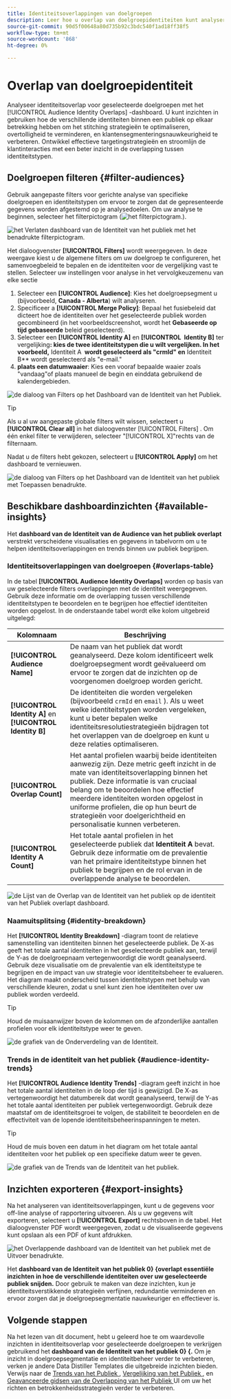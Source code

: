 ```yaml
---
title: Identiteitsoverlappingen van doelgroepen
description: Leer hoe u overlap van doelgroepidentiteiten kunt analyseren met het dashboard Doelgroepsidentiteiten overlapt. Filter doelgroepen, geef beleid voor samenvoegen op en controleer identiteitsrelaties om datagestuurde beslissingen te nemen.
source-git-commit: 90d5f00648a80d735b92c3bdc540f1ad18ff38f5
workflow-type: tm+mt
source-wordcount: '868'
ht-degree: 0%

---
```


# Overlap van doelgroepidentiteit

Analyseer identiteitsoverlap voor geselecteerde doelgroepen met het [!UICONTROL Audience Identity Overlaps] -dashboard. U kunt inzichten in gebruiken hoe de verschillende identiteiten binnen een publiek op elkaar betrekking hebben om het stitching strategieën te optimaliseren, overtolligheid te verminderen, en klantensegmenteringsnauwkeurigheid te verbeteren. Ontwikkel effectieve targetingstrategieën en stroomlijn de klantinteracties met een beter inzicht in de overlapping tussen identiteitstypen.

## Doelgroepen filteren {#filter-audiences}

Gebruik aangepaste filters voor gerichte analyse van specifieke doelgroepen en identiteitstypen om ervoor te zorgen dat de gepresenteerde gegevens worden afgestemd op je analysedoelen. Om uw analyse te beginnen, selecteer het filterpictogram (![ het filterpictogram.](../../../images/icons/filter-icon-white.png)).

![ het Verlaten dashboard van de Identiteit van het publiek met het benadrukte filterpictogram.](../../images/sql-insights-query-pro-mode/templates/audience-identity-overlaps-filter-icon.png)

Het dialoogvenster **[!UICONTROL Filters]** wordt weergegeven. In deze weergave kiest u de algemene filters om uw doelgroep te configureren, het samenvoegbeleid te bepalen en de identiteiten voor de vergelijking vast te stellen. Selecteer uw instellingen voor analyse in het vervolgkeuzemenu van elke sectie

1. Selecteer een **[!UICONTROL Audience]**: Kies het doelgroepsegment u (bijvoorbeeld, **Canada - Alberta**) wilt analyseren.
2. Specificeer a **[!UICONTROL Merge Policy]**: Bepaal het fusiebeleid dat dicteert hoe de identiteiten over het geselecteerde publiek worden gecombineerd (in het voorbeeldscreenshot, wordt het **Gebaseerde op tijd gebaseerde** beleid geselecteerd).
3. Selecteer een **[!UICONTROL Identity A]** en **[!UICONTROL &#x200B; Identity B]** ter vergelijking&#x200B;**: kies de twee identiteitstypen die u wilt vergelijken. In het voorbeeld, &#x200B;** Identiteit A **&#x200B; wordt geselecteerd als &quot;crmId&quot; en &#x200B;** Identiteit B** wordt geselecteerd als &quot;e-mail.&quot;
4. **plaats een datumwaaier**: Kies een vooraf bepaalde waaier zoals &quot;vandaag&quot;of plaats manueel de begin en einddata gebruikend de kalendergebieden.

![ de dialoog van Filters op het Dashboard van de Identiteit van het Publiek.](../../images/sql-insights-query-pro-mode/templates/audience-identity-overlaps-filters-dialog.png)

>[!TIP]
>
>Als u al uw aangepaste globale filters wilt wissen, selecteert u **[!UICONTROL Clear all]** in het dialoogvenster [!UICONTROL Filters] . Om één enkel filter te verwijderen, selecteer &quot;[!UICONTROL X]&quot;rechts van de filternaam.

Nadat u de filters hebt gekozen, selecteert u **[!UICONTROL Apply]** om het dashboard te vernieuwen.

![ de dialoog van Filters op het Dashboard van de Identiteit van het publiek met Toepassen benadrukte.](../../images/sql-insights-query-pro-mode/templates/audience-identity-overlaps-apply-filters.png)

## Beschikbare dashboardinzichten {#available-insights}

Het **dashboard van de Identiteit van de Audience van het publiek overlapt** verstrekt verscheidene visualisaties en gegevens in tabelvorm om u te helpen identiteitsoverlappingen en trends binnen uw publiek begrijpen.

### Identiteitsoverlappingen van doelgroepen {#overlaps-table}

In de tabel **[!UICONTROL Audience Identity Overlaps]** worden op basis van uw geselecteerde filters overlappingen met de identiteit weergegeven. Gebruik deze informatie om de overlapping tussen verschillende identiteitstypen te beoordelen en te begrijpen hoe effectief identiteiten worden opgelost. In de onderstaande tabel wordt elke kolom uitgebreid uitgelegd:

| Kolomnaam | Beschrijving |
|-----------------|-------------------------------|
| **[!UICONTROL Audience Name]** | De naam van het publiek dat wordt geanalyseerd. Deze kolom identificeert welk doelgroepsegment wordt geëvalueerd om ervoor te zorgen dat de inzichten op de voorgenomen doelgroep worden gericht. |
| **[!UICONTROL Identity A]** en **[!UICONTROL Identity B]** | De identiteiten die worden vergeleken (bijvoorbeeld `crmId` en `email` ). Als u weet welke identiteitstypen worden vergeleken, kunt u beter bepalen welke identiteitsresolutiestrategieën bijdragen tot het overlappen van de doelgroep en kunt u deze relaties optimaliseren. |
| **[!UICONTROL Overlap Count]** | Het aantal profielen waarbij beide identiteiten aanwezig zijn. Deze metric geeft inzicht in de mate van identiteitsoverlapping binnen het publiek. Deze informatie is van cruciaal belang om te beoordelen hoe effectief meerdere identiteiten worden opgelost in uniforme profielen, die op hun beurt de strategieën voor doelgerichtheid en personalisatie kunnen verbeteren. |
| **[!UICONTROL Identity A Count]** | Het totale aantal profielen in het geselecteerde publiek dat **Identiteit A** bevat. Gebruik deze informatie om de prevalentie van het primaire identiteitstype binnen het publiek te begrijpen en de rol ervan in de overlappende analyse te beoordelen. |

![ de Lijst van de Overlap van de Identiteit van het publiek op de identiteit van het Publiek overlapt dashboard.](../../images/sql-insights-query-pro-mode/templates/audience-identity-overlaps-chart.png)

### Naamuitsplitsing {#identity-breakdown}

Het **[!UICONTROL Identity Breakdown]** -diagram toont de relatieve samenstelling van identiteiten binnen het geselecteerde publiek. De X-as geeft het totale aantal identiteiten in het geselecteerde publiek aan, terwijl de Y-as de doelgroepnaam vertegenwoordigt die wordt geanalyseerd. Gebruik deze visualisatie om de prevalentie van elk identiteitstype te begrijpen en de impact van uw strategie voor identiteitsbeheer te evalueren. Het diagram maakt onderscheid tussen identiteitstypen met behulp van verschillende kleuren, zodat u snel kunt zien hoe identiteiten over uw publiek worden verdeeld.

>[!TIP]
>
>Houd de muisaanwijzer boven de kolommen om de afzonderlijke aantallen profielen voor elk identiteitstype weer te geven.

![ de grafiek van de Onderverdeling van de Identiteit.](../../images/sql-insights-query-pro-mode/templates/identity-breakdown-chart.png)

### Trends in de identiteit van het publiek {#audience-identity-trends}

Het **[!UICONTROL Audience Identity Trends]** -diagram geeft inzicht in hoe het totale aantal identiteiten in de loop der tijd is gewijzigd. De X-as vertegenwoordigt het datumbereik dat wordt geanalyseerd, terwijl de Y-as het totale aantal identiteiten per publiek vertegenwoordigt. Gebruik deze maatstaf om de identiteitsgroei te volgen, de stabiliteit te beoordelen en de effectiviteit van de lopende identiteitsbeheerinspanningen te meten.

>[!TIP]
>
>Houd de muis boven een datum in het diagram om het totale aantal identiteiten voor het publiek op een specifieke datum weer te geven.

![ de grafiek van de Trends van de Identiteit van het publiek.](../../images/sql-insights-query-pro-mode/templates/audience-identity-trends-chart.png)

## Inzichten exporteren {#export-insights}

Na het analyseren van identiteitsoverlappingen, kunt u de gegevens voor off-line analyse of rapportering uitvoeren. Als u uw gegevens wilt exporteren, selecteert u **[!UICONTROL Export]** rechtsboven in de tabel. Het dialoogvenster PDF wordt weergegeven, zodat u de visualiseerde gegevens kunt opslaan als een PDF of kunt afdrukken.

![ het Overlappende dashboard van de Identiteit van het publiek met de Uitvoer benadrukte.](../../images/sql-insights-query-pro-mode/templates/audience-identity-overlaps-export.png)

Het **dashboard van de Identiteit van het publiek 0&rbrace; &lbrace;overlapt essentiële inzichten in hoe de verschillende identiteiten over uw geselecteerde publiek snijden.** Door gebruik te maken van deze inzichten, kun je identiteitsverstikkende strategieën verfijnen, redundantie verminderen en ervoor zorgen dat je doelgroepsegmentatie nauwkeuriger en effectiever is.

## Volgende stappen

Na het lezen van dit document, hebt u geleerd hoe te om waardevolle inzichten in identiteitsoverlap voor geselecteerde doelgroepen te verkrijgen gebruikend het **dashboard van de Identiteit van het publiek 0&rbrace; &lbrace;.** Om je inzicht in doelgroepsegmentatie en identiteitbeheer verder te verbeteren, verken je andere Data Distiller Templates die uitgebreide inzichten bieden. Verwijs naar de [ Trends van het Publiek ](./trends.md), [ Vergelijking van het Publiek ](./comparison.md), en [ Geavanceerde gidsen van de Overlapping van het Publiek ](./overlaps.md) UI om uw het richten en betrokkenheidsstrategieën verder te verbeteren.

